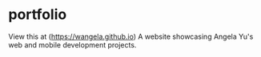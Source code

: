 # portfolio

View this at (https://wangela.github.io)
A website showcasing Angela Yu's web and mobile development projects.
